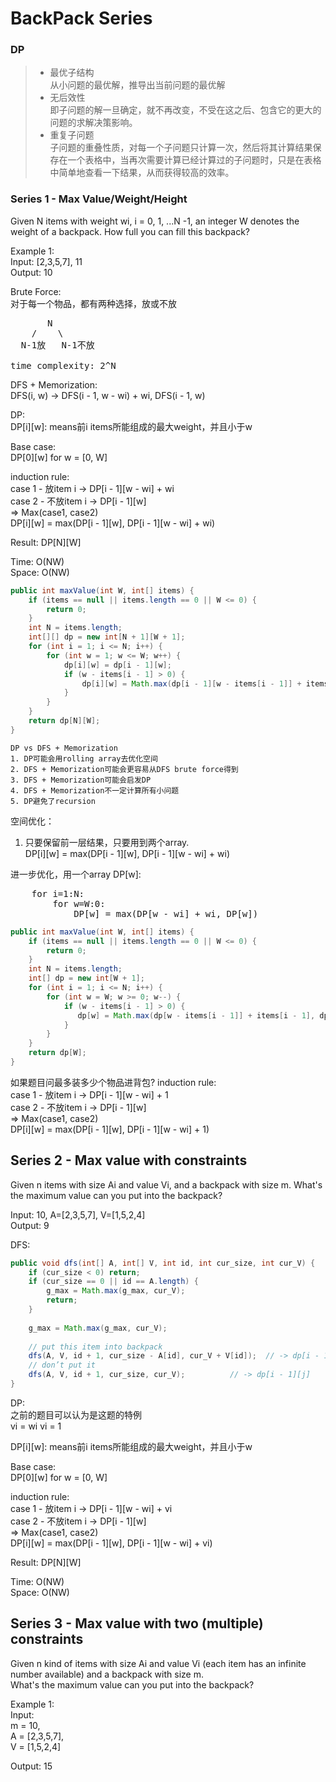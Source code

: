 # **BackPack Series**
### DP
>* 最优子结构  
   从小问题的最优解，推导出当前问题的最优解
>* 无后效性  
   即子问题的解一旦确定，就不再改变，不受在这之后、包含它的更大的问题的求解决策影响。
>* 重复子问题  
   子问题的重叠性质，对每一个子问题只计算一次，然后将其计算结果保存在一个表格中，当再次需要计算已经计算过的子问题时，只是在表格中简单地查看一下结果，从而获得较高的效率。

### Series 1 - Max Value/Weight/Height
Given N items with weight wi, i = 0, 1, ...N -1, an integer W denotes the weight of a backpack.
How full you can fill this backpack?  
 
Example 1:  
Input: [2,3,5,7], 11  
Output: 10  

Brute Force:   
对于每一个物品，都有两种选择，放或不放  
<pre>
       N  
    /    \  
  N-1放   N-1不放
 
time complexity: 2^N 
</pre>

DFS + Memorization:  
DFS(i, w) -> DFS(i - 1, w - wi) + wi, DFS(i - 1, w)

DP:  
DP[i][w]: means前i items所能组成的最大weight，并且小于w  

Base case:   
DP[0][w] for w = [0, W]

induction rule:   
case 1 - 放item i	  	→ DP[i - 1][w - wi] + wi  
case 2 - 不放item i	→ DP[i - 1][w]     
				⇒ Max(case1, case2)   
DP[i][w] = max(DP[i - 1][w], DP[i - 1][w - wi] + wi)  
  
Result: 
DP[N][W]  

Time:  O(NW)  
Space: O(NW)  

```java
public int maxValue(int W, int[] items) {
    if (items == null || items.length == 0 || W <= 0) {
        return 0;
    }
    int N = items.length; 
    int[][] dp = new int[N + 1][W + 1];
    for (int i = 1; i <= N; i++) {
        for (int w = 1; w <= W; w++) {
            dp[i][w] = dp[i - 1][w];
            if (w - items[i - 1] > 0) {
                dp[i][w] = Math.max(dp[i - 1][w - items[i - 1]] + items[i - 1], dp[i - 1][w]);
            } 
        }
    }
    return dp[N][W];
}
```


    DP vs DFS + Memorization
    1. DP可能会用rolling array去优化空间
    2. DFS + Memorization可能会更容易从DFS brute force得到
    3. DFS + Memorization可能会启发DP
    4. DFS + Memorization不一定计算所有小问题
    5. DP避免了recursion

空间优化：
1. 只要保留前一层结果，只要用到两个array.  
    DP[i][w] = max(DP[i - 1][w], DP[i - 1][w - wi] + wi)   
 
进一步优化，用一个array DP[w]:  
<pre>
    for i=1:N:   
        for w=W:0:  
            DP[w] = max(DP[w - wi] + wi, DP[w])  
</pre>

```java
public int maxValue(int W, int[] items) {
    if (items == null || items.length == 0 || W <= 0) {
        return 0;
    }
    int N = items.length; 
    int[] dp = new int[W + 1];
    for (int i = 1; i <= N; i++) {
        for (int w = W; w >= 0; w--) {
            if (w - items[i - 1] > 0) {
               dp[w] = Math.max(dp[w - items[i - 1]] + items[i - 1], dp[w]);
            }
        }
    }
    return dp[W];
}
```
如果题目问最多装多少个物品进背包?
induction rule:   
case 1 - 放item i	  	→ DP[i - 1][w - wi] + 1  
case 2 - 不放item i	→ DP[i - 1][w]     
				⇒ Max(case1, case2)   
DP[i][w] = max(DP[i - 1][w], DP[i - 1][w - wi] + 1)  


## Series 2 - Max value with constraints
Given n items with size Ai and value Vi, and a backpack with size m.
What's the maximum value can you put into the backpack?

Input: 10, A=[2,3,5,7], V=[1,5,2,4]  
Output: 9

DFS:
```java
public void dfs(int[] A, int[] V, int id, int cur_size, int cur_V) {
    if (cur_size < 0) return;
    if (cur_size == 0 || id == A.length) {
        g_max = Math.max(g_max, cur_V);
        return;
    }
    
    g_max = Math.max(g_max, cur_V);
    
    // put this item into backpack
    dfs(A, V, id + 1, cur_size - A[id], cur_V + V[id]);  // -> dp[i - 1][j - A[i]] + V[i]
    // don’t put it
    dfs(A, V, id + 1, cur_size, cur_V);		     // -> dp[i - 1][j]
}

```
DP:   
之前的题目可以认为是这题的特例  
vi = wi
vi = 1

DP[i][w]: means前i items所能组成的最大weight，并且小于w  

Base case:   
DP[0][w] for w = [0, W]

induction rule:   
case 1 - 放item i	  	→ DP[i - 1][w - wi] + vi  
case 2 - 不放item i	→ DP[i - 1][w]     
				⇒ Max(case1, case2)   
DP[i][w] = max(DP[i - 1][w], DP[i - 1][w - wi] + vi)  
  
Result: 
DP[N][W]  

Time:  O(NW)  
Space: O(NW)  

## Series 3 - Max value with two (multiple) constraints
Given n kind of items with size Ai and value Vi (each item has an infinite number available)
and a backpack with size m.  
What's the maximum value can you put into the backpack?

Example 1:  
Input:   
m = 10,  
A = [2,3,5,7],  
V = [1,5,2,4]  

Output: 15  

        
    



